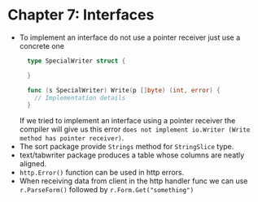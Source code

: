 # Chapter 7: Interfaces

* To implement an interface do not use a pointer receiver just use a concrete one
  ```go
    type SpecialWriter struct {

    }

    func (s SpecialWriter) Write(p []byte) (int, error) {
      // Implementation details
    }
  ```
  If we tried to implement an interface using a pointer receiver the compiler will give us this error `does not implement io.Writer (Write method has pointer receiver)`.
* The sort package provide `Strings` method for `StringSlice` type.
* text/tabwriter package produces a table whose columns are neatly aligned.
* `http.Error()` function can be used in http errors.
* When receiving data from client in the http handler func we can use `r.ParseForm()` followed by `r.Form.Get("something")`